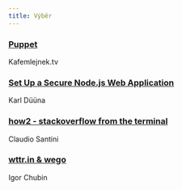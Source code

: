 ```yaml
---
title: Výběr
---
```


### [Puppet](https://www.youtube.com/watch?v=KQ7IAwcQebI)
Kafemlejnek.tv

### [Set Up a Secure Node.js Web Application](https://nodeswat.com/blog/setting-up-a-secure-node-js-web-application/)
Karl Düüna

### [how2 - stackoverflow from the terminal](https://github.com/santinic/how2)
Claudio Santini

### [wttr.in & wego](http://wttr.in/)
Igor Chubin
